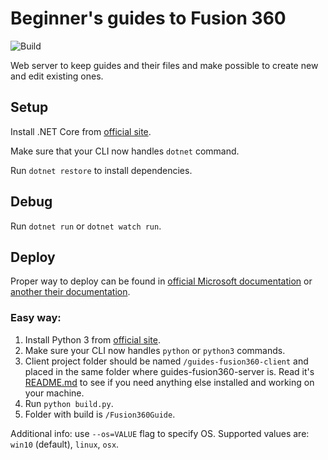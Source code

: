 # Beginner's guides to Fusion 360

![Build](https://github.com/besedinalex/guides-fusion360-server/workflows/Build/badge.svg)

Web server to keep guides and their files and make possible to create new and edit existing ones.

## Setup

Install .NET Core from [official site](https://dotnet.microsoft.com/download).

Make sure that your CLI now handles `dotnet` command.

Run `dotnet restore` to install dependencies.

## Debug

Run `dotnet run` or `dotnet watch run`.

## Deploy

Proper way to deploy can be found in [official Microsoft documentation](https://docs.microsoft.com/en-us/dotnet/core/deploying/)  or [another their documentation](https://docs.microsoft.com/en-us/aspnet/core/host-and-deploy/?view=aspnetcore-3.1).

### Easy way:

1. Install Python 3 from [official site](https://www.python.org/downloads/).
2. Make sure your CLI now handles `python` or `python3` commands.
3. Client project folder should be named `/guides-fusion360-client` and placed in the same folder where guides-fusion360-server is. Read it's [README.md](https://github.com/besedinalex/guides-fusion360-client/blob/master/README.md) to see if you need anything else installed and working on your machine.
4. Run `python build.py`.
5. Folder with build is `/Fusion360Guide`.

Additional info: use `--os=VALUE` flag to specify OS. Supported values are: `win10` (default), `linux`, `osx`.
